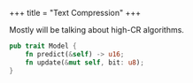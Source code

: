 +++
title = "Text Compression"
+++

Mostly will be talking about high-CR algorithms.

```rust
pub trait Model {
    fn predict(&self) -> u16;
    fn update(&mut self, bit: u8);
}
```
